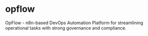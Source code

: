 # opflow
OpFlow - n8n-based DevOps Automation Platform for streamlining operational tasks with strong governance and compliance.
